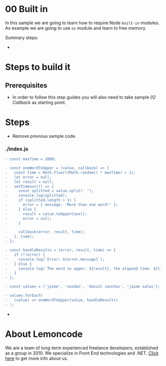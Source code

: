 # 00 Built in

In this sample we are going to learn how to require Node `built-in` modules. As example we are going to use `os` module and learn to free memory.

Summary steps:

-

# Steps to build it

## Prerequisites

- In order to follow this step guides you will also need to take sample _02 Callback_ as starting point.

# Steps

- Remove previous sample code.

### ./index.js

```diff
- const maxTime = 2000;

- const oneWordToUpper = (value, callback) => {
-   const time = Math.floor((Math.random() * maxTime) + 1);
-   let error = null;
-   let result = null;
-   setTimeout(() => {
-     const splitted = value.split(' ');
-     console.log(splitted);
-     if (splitted.length > 1) {
-       error = { message: 'More than one word!' };
-     } else {
-       result = value.toUpperCase();
-       error = null;
-     }

-     callback(error, result, time);
-   }, time);
- };

- const handleResults = (error, result, time) => {
-   if (!!error) {
-     console.log(`Error: ${error.message}`);
-   } else {
-     console.log(`The word in upper: ${result}, the elapsed time: ${time} ms`);
-   }
- };

- const values = ['jaime', 'nasdan', 'daniel sanchez', 'jaime salas'];

- values.forEach(
-   (value) => oneWordToUpper(value, handleResults)
- );

```

-

# About Lemoncode

We are a team of long-term experienced freelance developers, established as a group in 2010.
We specialize in Front End technologies and .NET. [Click here](http://lemoncode.net/services/en/#en-home) to get more info about us.
